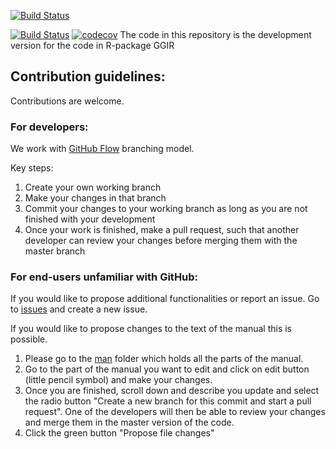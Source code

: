 [![Build Status](https://travis-ci.org/wadpac/GGIR.svg?branch=master)](https://travis-ci.org/wadpac/GGIR)

[![Build Status](https://travis-ci.org/wadpac/GGIR.svg?branch=expandtests)](https://travis-ci.org/wadpac/GGIR) [![codecov](https://codecov.io/gh/wadpac/GGIR/branch/expandtests/graph/badge.svg)](https://codecov.io/gh/wadpac/GGIR)
The code in this repository is the development version for the code in R-package GGIR


## Contribution guidelines:
Contributions are welcome.

### For developers:
We work with [GitHub Flow](https://guides.github.com/introduction/flow/) branching model.

Key steps:
1. Create your own working branch
2. Make your changes in that branch
3. Commit your changes to your working branch as long as you are not finished with your development
4. Once your work is finished, make a pull request, such that another developer can review your changes before merging them with the master branch

### For end-users unfamiliar with GitHub:
If you would like to propose additional functionalities or report an issue. Go to [issues](https://github.com/wadpac/GGIR/issues) and create a new issue.

If you would like to propose changes to the text of the manual this is possible.
1. Please go to the [man](https://github.com/wadpac/GGIR/tree/master/man) folder which holds all the parts of the manual.
2. Go to the part of the manual you want to edit and click on edit button (little pencil symbol) and make your changes.
3. Once you are finished, scroll down and describe you update and select the radio button "Create a new branch for this commit and start a pull request". One of the developers will then be able to review your changes and merge them in the master version of the code.
4. Click the green button "Propose file changes"
